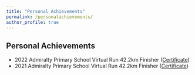 ```yaml
---
title: "Personal Achievements"
permalink: /personalachievements/
author_profile: true
---
```


## Personal Achievements
* 2022 Admiralty Primary School Virtual Run 42.2km Finisher ([Certificate](https://drive.google.com/file/d/1OlPgoY8UjDp0dcuKQm8bUDfS3YG7C_mu/view?usp=drive_link))  
* 2021 Admiralty Primary School Virtual Run 42.2km Finisher ([Certificate](https://drive.google.com/file/d/1sPTrhvAcEfTmJE8xA10JjxW51sZQJ9Sr/view?usp=drive_link))

